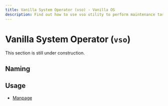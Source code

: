 ```yaml
---
title: Vanilla System Operator (vso) - Vanilla OS
description: Find out how to use vso utility to perform maintenance tasks on Vanilla OS.
---
```


# Vanilla System Operator (`vso`)

This section is still under construction.

## Naming

## Usage

- [Manpage](/docs/vso/manpage)